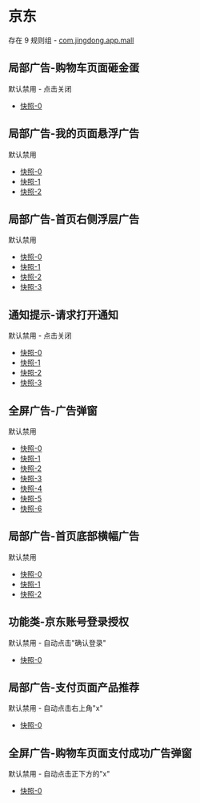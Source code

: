 # 京东

存在 9 规则组 - [com.jingdong.app.mall](/src/apps/com.jingdong.app.mall.ts)

## 局部广告-购物车页面砸金蛋

默认禁用 - 点击关闭

- [快照-0](https://i.gkd.li/i/14731003)

## 局部广告-我的页面悬浮广告

默认禁用

- [快照-0](https://i.gkd.li/i/12642270)
- [快照-1](https://i.gkd.li/i/12774910)
- [快照-2](https://i.gkd.li/i/13242002)

## 局部广告-首页右侧浮层广告

默认禁用

- [快照-0](https://i.gkd.li/i/13165659)
- [快照-1](https://i.gkd.li/i/12837870)
- [快照-2](https://i.gkd.li/i/13072091)
- [快照-3](https://i.gkd.li/i/12837870)

## 通知提示-请求打开通知

默认禁用 - 点击关闭

- [快照-0](https://i.gkd.li/i/13917163)
- [快照-1](https://i.gkd.li/i/13463618)
- [快照-2](https://i.gkd.li/i/14692570)
- [快照-3](https://i.gkd.li/i/12839865)

## 全屏广告-广告弹窗

默认禁用

- [快照-0](https://i.gkd.li/i/13165721)
- [快照-1](https://i.gkd.li/i/13218034)
- [快照-2](https://i.gkd.li/i/14927060)
- [快照-3](https://i.gkd.li/i/13241883)
- [快照-4](https://i.gkd.li/i/132599029)
- [快照-5](https://i.gkd.li/i/13258996)
- [快照-6](https://i.gkd.li/i/13336847)

## 局部广告-首页底部横幅广告

默认禁用

- [快照-0](https://i.gkd.li/i/13258973)
- [快照-1](https://i.gkd.li/i/13258980)
- [快照-2](https://i.gkd.li/i/13258981)

## 功能类-京东账号登录授权

默认禁用 - 自动点击"确认登录"

- [快照-0](https://i.gkd.li/i/12901734)

## 局部广告-支付页面产品推荐

默认禁用 - 自动点击右上角"x"

- [快照-0](https://i.gkd.li/i/13191146)

## 全屏广告-购物车页面支付成功广告弹窗

默认禁用 - 自动点击正下方的"x"

- [快照-0](https://i.gkd.li/i/13446362)
